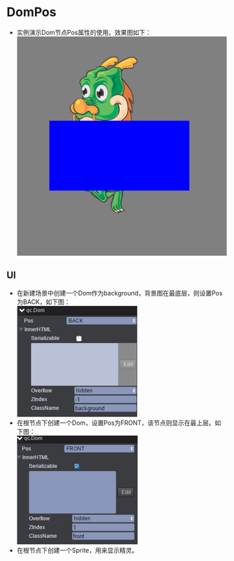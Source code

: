 # DomPos

* 实例演示Dom节点Pos属性的使用。效果图如下：<br>
![DomPos](images\UI.png)

## UI

* 在新建场景中创建一个Dom作为background，背景图在最底层，则设置Pos为BACK，如下图：<br>
![bg](images\bg.png)
* 在根节点下创建一个Dom，设置Pos为FRONT，该节点则显示在最上层。如下图：<br>
![front](images\front.png)
* 在根节点下创建一个Sprite，用来显示精灵。